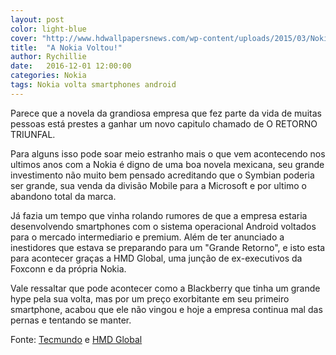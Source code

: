 ```yaml
---
layout: post
color: light-blue
cover: "http://www.hdwallpapersnews.com/wp-content/uploads/2015/03/Nokia-Logo-HD-Wallpapers.png"
title:  "A Nokia Voltou!"
author: Rychillie
date:   2016-12-01 12:00:00
categories: Nokia
tags: Nokia volta smartphones android
---
```

Parece que a novela da grandiosa empresa que fez parte da vida de muitas pessoas está prestes a ganhar um novo capitulo chamado de O RETORNO TRIUNFAL.

Para alguns isso pode soar meio estranho mais o que vem acontecendo nos ultimos anos com a Nokia é digno de uma boa novela mexicana, seu grande investimento não muito bem pensado acreditando que o Symbian poderia ser grande, sua venda da divisão Mobile para a Microsoft e por ultimo o abandono total da marca.

Já fazia um tempo que vinha rolando rumores de que a empresa estaria desenvolvendo smartphones com o sistema operacional Android voltados para o mercado intermediario e premium. Além de ter anunciado a inestidores que estava se preparando para um "Grande Retorno", e isto esta para acontecer graças a HMD Global, uma junção de ex-executivos da Foxconn e da própria Nokia.

Vale ressaltar que pode acontecer como a Blackberry que tinha um grande hype pela sua volta, mas por um preço exorbitante em seu primeiro smartphone, acabou que ele não vingou e hoje a empresa continua mal das pernas e tentando se manter.

Fonte: <a href="https://www.tecmundo.com.br/nokia/112239-oficial-nokia-afirma-volta-2017-smartphones-android.htm">Tecmundo</a> e <a href="http://www.prnewswire.com/news-releases/hmd-global-enters-the-market-to-bring-new-nokia-branded-phones-to-consumers-603960466.html">HMD Global</a>

<script async src="//pagead2.googlesyndication.com/pagead/js/adsbygoogle.js"></script>
<!-- Final_texto_okgnow -->
<ins class="adsbygoogle"
     style="display:block"
     data-ad-client="ca-pub-7837358846130941"
     data-ad-slot="9265933715"
     data-ad-format="auto"></ins>
<script>
(adsbygoogle = window.adsbygoogle || []).push({});
</script>
